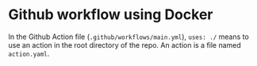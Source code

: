 # Github workflow using Docker

In the Github Action file (`.github/workflows/main.yml`), `uses: ./` means to use an action in the root directory of the repo. An action is a file named `action.yaml`.
